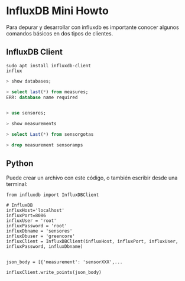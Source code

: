 # InfluxDB Mini Howto

Para depurar y desarrollar con influxdb es importante conocer algunos comandos básicos en dos tipos de clientes.

## InfluxDB Client

```
sudo apt install influxdb-client
influx
```
```sql
> show databases;

> select last(*) from measures;
ERR: database name required


> use sensores;

> show measurements

> select Last(*) from sensorgotas

> drop measurement sensoramps

```

## Python

Puede crear un archivo con este código, o también escribir desde una terminal:

```
from influxdb import InfluxDBClient

# InfluxDB
influxHost='localhost'
influxPort=8086
influxUser = 'root'
influxPassword = 'root'
influxDbname = 'sensores'
influxDbuser = 'greencore'
influxClient = InfluxDBClient(influxHost, influxPort, influxUser, influxPassword, influxDbname)


json_body = [{'measurement': 'sensorXXX',...

influxClient.write_points(json_body)
```
